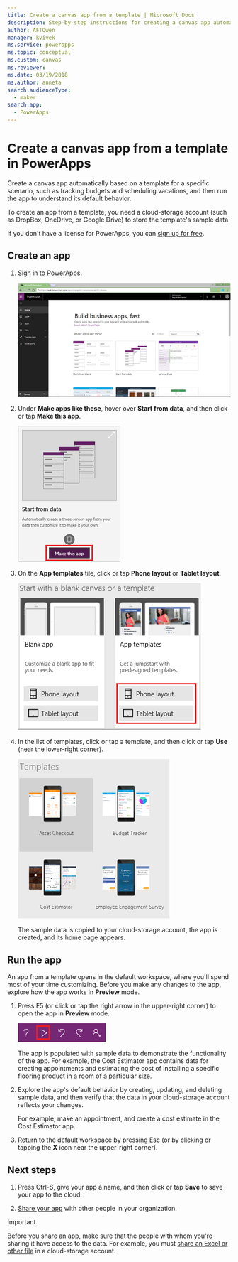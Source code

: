 ```yaml
---
title: Create a canvas app from a template | Microsoft Docs
description: Step-by-step instructions for creating a canvas app automatically based on a PowerApps template.
author: AFTOwen
manager: kvivek
ms.service: powerapps
ms.topic: conceptual
ms.custom: canvas
ms.reviewer: 
ms.date: 03/19/2018
ms.author: anneta
search.audienceType: 
  - maker
search.app: 
  - PowerApps
---
```

# Create a canvas app from a template in PowerApps

Create a canvas app automatically based on a template for a specific scenario, such as tracking budgets and scheduling vacations, and then run the app to understand its default behavior.

To create an app from a template, you need a cloud-storage account (such as DropBox, OneDrive, or Google Drive) to store the template's sample data.

If you don't have a license for PowerApps, you can [sign up for free](../signup-for-powerapps.md).

## Create an app

1. Sign in to [PowerApps](http://web.powerapps.com?utm_source=padocs&utm_medium=linkinadoc&utm_campaign=referralsfromdoc).

    ![PowerApps home page](./media/get-started-test-drive/sign-in.png)

1. Under **Make apps like these**, hover over **Start from data**, and then click or tap **Make this app**.

    ![Make this app tile](./media/get-started-test-drive/make-this-app.png)

1. On the **App templates** tile, click or tap **Phone layout** or **Tablet layout**.

    ![App from template tile](./media/get-started-test-drive/template-tile.png)

4. In the list of templates, click or tap a template, and then click or tap **Use** (near the lower-right corner).

    ![Open a PowerApps template](./media/get-started-test-drive/open-template.png)

    The sample data is copied to your cloud-storage account, the app is created, and its home page appears.

## Run the app
An app from a template opens in the default workspace, where you'll spend most of your time customizing. Before you make any changes to the app, explore how the app works in **Preview** mode.

1. Press F5 (or click or tap the right arrow in the upper-right corner) to open the app in **Preview** mode.

    ![Button to open Preview mode](./media/get-started-test-drive/open-preview.png)

    The app is populated with sample data to demonstrate the functionality of the app. For example, the Cost Estimator app contains data for creating appointments and estimating the cost of installing a specific flooring product in a room of a particular size.

4. Explore the app's default behavior by creating, updating, and deleting sample data, and then verify that the data in your cloud-storage account reflects your changes.

    For example, make an appointment, and create a cost estimate in the Cost Estimator app.

5. Return to the default workspace by pressing Esc (or by clicking or tapping the **X** icon near the upper-right corner).

## Next steps
1. Press Ctrl-S, give your app a name, and then click or tap **Save** to save your app to the cloud.

1. [Share your app](share-app.md) with other people in your organization.

> [!IMPORTANT]
> Before you share an app, make sure that the people with whom you're sharing it have access to the data. For example, you must [share an Excel or other file](share-app-data.md) in a cloud-storage account.
